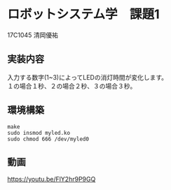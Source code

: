 # ロボットシステム学　課題1  
17C1045 清岡優祐　　

## 実装内容  
入力する数字(1~3)によってLEDの消灯時間が変化します。  
１の場合１秒、２の場合２秒、３の場合３秒。  

## 環境構築  
`make`  
`sudo insmod myled.ko`  
`sudo chmod 666 /dev/myled0`

## 動画
https://youtu.be/FlY2hr9P9GQ
